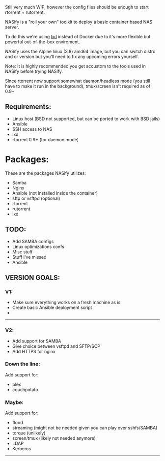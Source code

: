 
Still very much WIP, however the config files should be enough to start rtorrent + rutorrent.

NASify is a "roll your own" toolkit to deploy a basic container based NAS server.

To do this we're using [lxd](https://linuxcontainers.org/lxd/introduction/) instead of Docker due to it's more flexible but powerful out-of-the-box enviroment.




NASify uses the Alpine linux (3.8) amd64 image, but you can switch distro and or version but you'll need to fix any upcoming errors yourself.

Note: It is highly recommended you get accustom to the tools used in NASify before trying NASify.

Since rtorrent now support somewhat daemon/headless mode (you still have to make it run in the background), tmux/screen isn't required as of 0.9+


## Requirements:
* Linux host (BSD not supported, but can be ported to work with BSD jails)
* Ansible
* SSH access to NAS
* lxd
* rtorrent 0.9+ (for daemon mode)


# Packages:
These are the packages NASify utilizes:

* Samba
* Nginx
* Ansible (not installed inside the container)
* sftp or vsftpd (optional)
* rtorrent
* rutorrent
* lxd



## TODO:

* Add SAMBA configs
* Linux optimizations confs
* Misc stuff
* Stuff I've missed
* Ansible


## VERSION GOALS:

### V1:

* Make sure everything works on a fresh machine as is 
* Create basic Ansible deployment script
* 

---

### V2:
* Add support for SAMBA
* Give choice between vsftpd and SFTP/SCP
* Add HTTPS for nginx

### Down the line:
Add support for:

* plex
* couchpotato

### Maybe:
Add support for:

* flood
* streaming (might not be needed given you can play over sshfs/SAMBA)
* torque (unlikely)
* screen/tmux (likely not needed anymore)
* LDAP 
* Kerberos 
---
